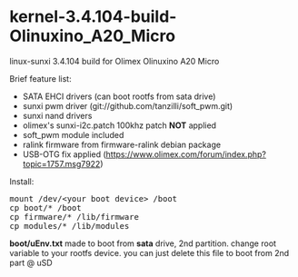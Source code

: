 kernel-3.4.104-build-Olinuxino_A20_Micro
========================================

linux-sunxi 3.4.104 build for Olimex Olinuxino A20 Micro

Brief feature list:
* SATA EHCI drivers (can boot rootfs from sata drive)
* sunxi pwm driver (git://github.com/tanzilli/soft_pwm.git)
* sunxi nand drivers
* olimex's sunxi-i2c.patch 100khz patch __NOT__ applied
* soft_pwm module included
* ralink firmware from firmware-ralink debian package
* USB-OTG fix applied (https://www.olimex.com/forum/index.php?topic=1757.msg7922)


Install:
<pre>
mount /dev/&lt;your boot device&gt; /boot
cp boot/* /boot
cp firmware/* /lib/firmware
cp modules/* /lib/modules
</pre>

__boot/uEnv.txt__ made to boot from __sata__ drive, 2nd partition. 
change root variable to your rootfs device.
you can just delete this file to boot from 2nd part @ uSD 
